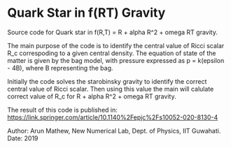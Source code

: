 # Quark Star in f(RT) Gravity

Source code for Quark star in f(R,T) = R + alpha R^2 + omega RT gravity. 						 
														
The main purpose of the code is to identify the central value of Ricci scalar R_c correspoding to a given central density. The equation of state of the matter is given by the bag model, with pressure expressed as p = k(epsilon - 4B), where B representing the bag.								 
 														 	
Initially the code solves the starobinsky gravity to identify the correct central value of Ricci scalar. Then using this value the main will calulate correct value of R_c for R + alpha R^2 + omega RT gravity.

The result of this code is published in: https://link.springer.com/article/10.1140%2Fepjc%2Fs10052-020-8130-4

 Author: Arun Mathew, New Numerical Lab, Dept. of Physics, IIT Guwahati. 
 Date: 2019
